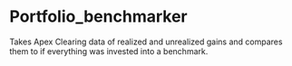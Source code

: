 # Portfolio_benchmarker
Takes Apex Clearing data of realized and unrealized gains and compares them to if everything was invested into a benchmark.
